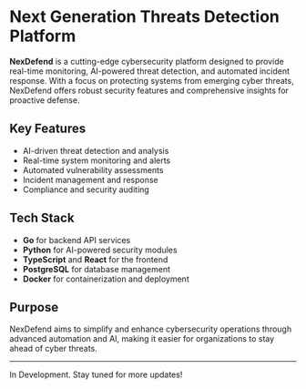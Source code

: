 # Next Generation Threats Detection Platform

**NexDefend** is a cutting-edge cybersecurity platform designed to provide real-time monitoring, AI-powered threat detection, and automated incident response. With a focus on protecting systems from emerging cyber threats, NexDefend offers robust security features and comprehensive insights for proactive defense.

## Key Features
- AI-driven threat detection and analysis
- Real-time system monitoring and alerts
- Automated vulnerability assessments
- Incident management and response
- Compliance and security auditing

## Tech Stack
- **Go** for backend API services
- **Python** for AI-powered security modules
- **TypeScript** and **React** for the frontend
- **PostgreSQL** for database management
- **Docker** for containerization and deployment

## Purpose
NexDefend aims to simplify and enhance cybersecurity operations through advanced automation and AI, making it easier for organizations to stay ahead of cyber threats.

---
In Development. Stay tuned for more updates!
